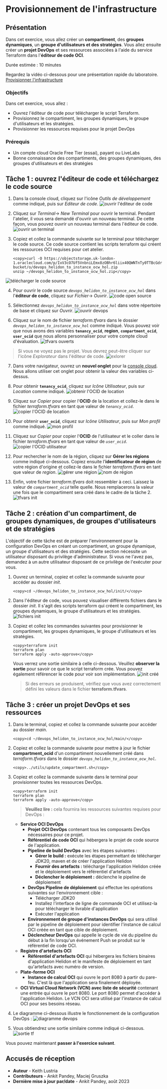 # Provisionnement de l'infrastructure

## Présentation

Dans cet exercice, vous allez créer un **compartiment**, des **groupes dynamiques**, un **groupe d'utilisateurs et des stratégies**. Vous allez ensuite créer un **projet DevOps** et ses ressources associées à l'aide du service Terraform dans l'**éditeur de code OCI**.

Durée estimée : 10 minutes

Regardez la vidéo ci-dessous pour une présentation rapide du laboratoire. [Provisionner l'infrastructure](videohub:1_tnhjvsxr)

### Objectifs

Dans cet exercice, vous allez :

*   Ouvrez l'éditeur de code pour télécharger le script Terraform.
*   Provisionnez le compartiment, les groupes dynamiques, le groupe d'utilisateurs et les stratégies.
*   Provisionner les ressources requises pour le projet DevOps

### Prérequis

*   Un compte cloud Oracle Free Tier (essai), payant ou LiveLabs
*   Bonne connaissance des compartiments, des groupes dynamiques, des groupes d'utilisateurs et des stratégies

## Tâche 1 : ouvrez l'éditeur de code et téléchargez le code source

1.  Dans la console cloud, cliquez sur l'icône _Outils de développement_ comme indiqué, puis sur _Editeur de code_. ![ouvrir l'éditeur de code](images/open-codeeditor.png)
    
2.  Cliquez sur _Terminal_\-> _New Terminal_ pour ouvrir le terminal. Pendant l'atelier, il vous sera demandé d'ouvrir un nouveau terminal. De cette façon, vous pouvez ouvrir un nouveau terminal dans l'éditeur de code. ![ouvrir un terminal](images/open-terminal.png)
    
3.  Copiez et collez la commande suivante sur le terminal pour télécharger le code source. Ce code source contient les scripts terraform qui créent les ressources OCI requises pour cet atelier.
    
        <copy>curl -O https://objectstorage.uk-london-1.oraclecloud.com/p/IxV3cO7Uf5VnbniLEmx8zOBhr6liix40QWNTnTy0TTBcGdrLaRNSt2IJYxBPHqdw/n/lrv4zdykjqrj/b/ankit-bucket/o/devops_helidon_to_instance_ocw_hol.zip
        unzip ~/devops_helidon_to_instance_ocw_hol.zip</copy>
        

![télécharger le code source](images/download-sourcecode.png)

4.  Pour ouvrir le code source _`devops_helidon_to_instance_ocw_hol`_ dans l'**éditeur de code**, cliquez sur _Fichier_\-> _Ouvrir_. ![code open source](images/open-sourcecode.png)
    
5.  Sélectionnez _`devops_helidon_to_instance_ocw_hol`_ dans votre répertoire de base et cliquez sur _Ouvrir_. ![ouvrir devops](images/open-devops.png)
    
6.  Cliquez sur le nom de fichier _terraform.tfvars_ dans le dossier _`devops_helidon_to_instance_ocw_hol`_ comme indiqué. Vous pouvez voir que nous avons des variables **`tenancy_ocid`**, **region**, **`compartment_ocid`**, **`user_ocid`** que nous allons personnaliser pour votre compte cloud d'évaluation. ![tfvars ouverts](images/open-tfvars.png)
    

> Si vous ne voyez pas le projet. Vous devrez peut-être cliquer sur l'icône _Explorateur_ dans l'éditeur de code. ![exlorer](images/explorer.png)

7.  Dans votre navigateur, ouvrez un **nouvel onglet** pour la [console cloud](https://cloud.oracle.com/). Nous allons utiliser cet onglet pour obtenir la valeur des variables ci-dessus.
    
8.  Pour obtenir **`tenancy_ocid`**, cliquez sur _Icône Utilisateur_, puis sur _Location_ comme indiqué. ![obtenir l'OCID de location](images/get-tenancyocid.png)
    
9.  Cliquez sur _Copier_ pour copier l'**OCID** de la location et collez-le dans le fichier _terraform.tfvars_ en tant que valeur de _`tenancy_ocid`_. ![copier l'OCID de location](images/copy-tenancyocid.png)
    
10.  Pour obtenir **`user_ocid`**, cliquez sur _Icône Utilisateur_, puis sur _Mon profil_ comme indiqué. ![mon profil](images/my-profile.png)
    
11.  Cliquez sur _Copier_ pour copier l'**OCID** de l'utilisateur et le coller dans le fichier _terraform.tfvars_ en tant que valeur de _`user_ocid`_. ![copier l'OCID utilisateur](images/copy-userocid.png)
    
12.  Pour rechercher le nom de la région, cliquez sur **Gérer les régions** comme indiqué ci-dessous. Copiez ensuite l'**identificateur de région** de votre région d'origine et collez-le dans le fichier _terraform.tfvars_ en tant que valeur de _region_. ![gérer une région](images/manage-region.png) ![nom de région](images/region-name.png)
    
13.  Enfin, votre fichier _terraform.tfvars_ doit ressembler à ceci. Laissez la valeur de _`compartment_ocid`_ telle quelle. Nous remplacerons la valeur une fois que le compartiment sera créé dans le cadre de la tâche 2. ![tfvars init](images/init-tfvars.png)
    

## Tâche 2 : création d'un compartiment, de groupes dynamiques, de groupes d'utilisateurs et de stratégies

L'objectif de cette tâche est de préparer l'environnement pour la configuration DevOps en créant un compartiment, un groupe dynamique, un groupe d'utilisateurs et des stratégies. Cette section nécessite un utilisateur disposant du privilège d'administrateur. Si vous ne l'avez pas, demandez à un autre utilisateur disposant de ce privilège de l'exécuter pour vous.

1.  Ouvrez un terminal, copiez et collez la commande suivante pour accéder au dossier _init_.
    
        <copy>cd ~/devops_helidon_to_instance_ocw_hol/init/</copy>
        
2.  Dans l'éditeur de code, vous pouvez visualiser différents fichiers dans le dossier _init_. Il s'agit des scripts terraform qui créent le compartiment, les groupes dynamiques, le groupe d'utilisateurs et les stratégies. ![fichiers init](images/init-files.png)
    
3.  Copiez et collez les commandes suivantes pour provisionner le compartiment, les groupes dynamiques, le groupe d'utilisateurs et les stratégies.
    
        <copy>terraform init
        terraform plan
        terraform apply -auto-approve</copy>
        
    
    Vous verrez une sortie similaire à celle ci-dessous. Veuillez **observer la sortie** pour savoir ce que le script terraform crée. Vous pouvez également référencer le code pour voir son implémentation. ![init créé](images/init-created.png)
    
    > Si des erreurs se produisent, vérifiez que vous avez correctement défini les valeurs dans le fichier **terraform.tfvars**.
    

## Tâche 3 : créer un projet DevOps et ses ressources

1.  Dans le terminal, copiez et collez la commande suivante pour accéder au dossier _main_.
    
        <copy>cd ~/devops_helidon_to_instance_ocw_hol/main/</copy>
        
2.  Copiez et collez la commande suivante pour mettre à jour le fichier **compartment\_ocid** d'un compartiment nouvellement créé dans _terraform.tfvars_ dans le dossier _`devops_helidon_to_instance_ocw_hol`_.
    
        <copy>../utils/update_compartment.sh</copy>
        
3.  Copiez et collez la commande suivante dans le terminal pour provisionner toutes les ressources DevOps.
    
        <copy>terraform init
        terraform plan
        terraform apply -auto-approve</copy>
        
    
    > **Veuillez lire :** cela fournira les ressources suivantes requises pour DevOps :
    
    *   **Service OCI DevOps**
        *   **Projet OCI DevOps** contenant tous les composants DevOps nécessaires pour ce projet.
        *   **Référentiel de code OCI** qui hébergera le projet de code source de l'application.
        *   **Pipeline de build DevOps** avec les étapes suivantes :
            *   **Gérer le build :** exécute les étapes permettant de télécharger JDK20, maven et de créer l'application Helidon
            *   **Fournir des artefacts :** télécharge l'application Helidon créée et le déploiement vers le référentiel d'artefacts
            *   **Déclencher le déploiement :** déclenche le pipeline de déploiement
        *   **DevOps Pipeline de déploiement** qui effectue les opérations suivantes sur l'environnement cible :
            *   Télécharger JDK20
            *   Installez l'interface de ligne de commande OCI et utilisez-la pour télécharger le livrable d'application
            *   Exécuter l'application
        *   **Environnement de groupe d'instances DevOps** qui sera utilisé par le pipeline de déploiement pour identifier l'instance de calcul OCI créée en tant que cible de déploiement.
        *   **Déclencheur DevOps** qui appelle le cycle de vie du pipeline du début à la fin lorsqu'un événement Push se produit sur le référentiel de code OCI.
    *   **Registre d'artefacts OCI**
        *   **Référentiel d'artefacts OCI** qui hébergera les fichiers binaires d'application Helidon et le manifeste de déploiement en tant qu'artefacts avec numéro de version.
    *   **Plate-forme OCI**
        *   **Instance de calcul OCI** qui ouvre le port 8080 à partir du pare-feu. C'est là que l'application sera finalement déployée.
    *   **OCI Virtual Cloud Network (VCN) avec liste de sécurité** contenant une entrée qui ouvre le port 8080. Le port 8080 permet d'accéder à l'application Helidon. Le VCN OCI sera utilisé par l'instance de calcul OCI pour ses besoins réseau.
4.  Le diagramme ci-dessous illustre le fonctionnement de la configuration DevOps : ![diagramme devops](images/devops-diagram.png)
    
5.  Vous obtiendrez une sortie similaire comme indiqué ci-dessous. ![sortie tf](images/tf-output.png)
    

Vous pouvez maintenant **passer à l'exercice suivant**.

## Accusés de réception

*   **Auteur** - Keith Lustria
*   **Contributeurs** - Ankit Pandey, Maciej Gruszka
*   **Dernière mise à jour par/date** - Ankit Pandey, août 2023